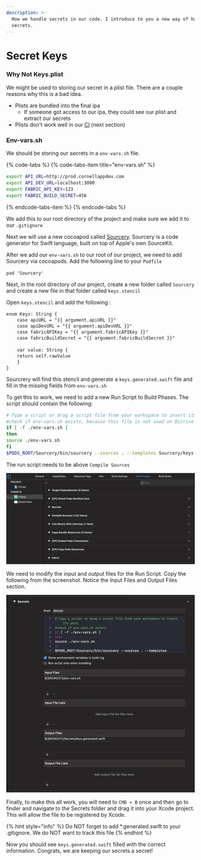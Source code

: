 ```yaml
---
description: >-
  How we handle secrets in our code. I introduce to you a new way of handling
  secrets.
---
```


# Secret Keys

### Why Not Keys.plist

We might be used to storing our secret in a plist file. There are a couple reasons why this is a bad idea.

* Plists are bundled into the final ipa
  * If someone got access to our ipa, they could see our plist and extract our secrets
* Plists don't work well in our [CI](continuous-integration.md) \(next section\)

### Env-vars.sh

We should be storing our secrets in a `env-vars.sh` file.

{% code-tabs %}
{% code-tabs-item title="env-vars.sh" %}
```bash
export API_URL=http://prod.cornellappdev.com
export API_DEV_URL=localhost:3000
export FABRIC_API_KEY=123
export FABRIC_BUILD_SECRET=456
```
{% endcode-tabs-item %}
{% endcode-tabs %}

We add this to our root directory of the project and make sure we add it to our `.gitignore`

Next we will use a new cocoapod called [Sourcery](https://github.com/krzysztofzablocki/Sourcery). Sourcery is a code generator for Swift language, built on top of Apple's own SourceKit. 

After we add our `env-vars.sh` to our root of our project, we need to add Sourcery via cocoapods. Add the following line to your `Podfile`

`pod 'Sourcery'`

Next, in the root directory of our project, create a new folder called `Sourcery` and create a new file in that folder called `keys.stencil`

Open `keys.stencil` and add the following :

```text
enum Keys: String {
    case apiURL = "{{ argument.apiURL }}"
    case apiDevURL = "{{ argument.apiDevURL }}"
    case fabricAPIKey = "{{ argument.fabricAPIKey }}"
    case fabricBuildSecret = "{{ argument.fabricBuildSecret }}"

    var value: String {
	return self.rawValue
    }     
}
```

Sourcrery will find this stencil and generate a `keys.generated.swift` file and fill in the missing fields from `env-vars.sh`

To get this to work, we need to add a new Run Script to Build Phases. The script should contain the following:

```bash
# Type a script or drag a script file from your workspace to insert its path.
#check if env-vars.sh exists, because this file is not used on Bitrise CI
if [ -f ./env-vars.sh ]
then
source ./env-vars.sh
fi
$PODS_ROOT/Sourcery/bin/sourcery --sources . --templates Sourcery/keys.stencil --output Secrets --args random="pollo",apiURL=$API_URL,apiDevURL=$API_DEV_URL,fabricAPIKey=$FABRIC_API_KEY,fabricBuildSecret=$FABRIC_BUILD_SECRET
```

The run script needs to be above `Compile Sources`

![Notice how Secrets Run Script is above Compile Sources](../../.gitbook/assets/image%20%284%29.png)

We need to modify the input and output files for the Run Script. Copy the following from the screenshot. Notice the Input Files and Output Files section.

![This makes sure the newly generated file is Compiled](../../.gitbook/assets/image.png)

Finally, to make this all work, you will need to `CMD + B` once and then go to finder and navigate to the Secrets folder and drag it into your Xcode project. This will allow the file to be registered by Xcode.

{% hint style="info" %}
Do NOT forget to add \*.generated.swift to your .gitignore. We do NOT want to track this file
{% endhint %}

Now you should see `keys.generated.swift` filled with the correct information. Congrats, we are keeping our secrets a secret!

